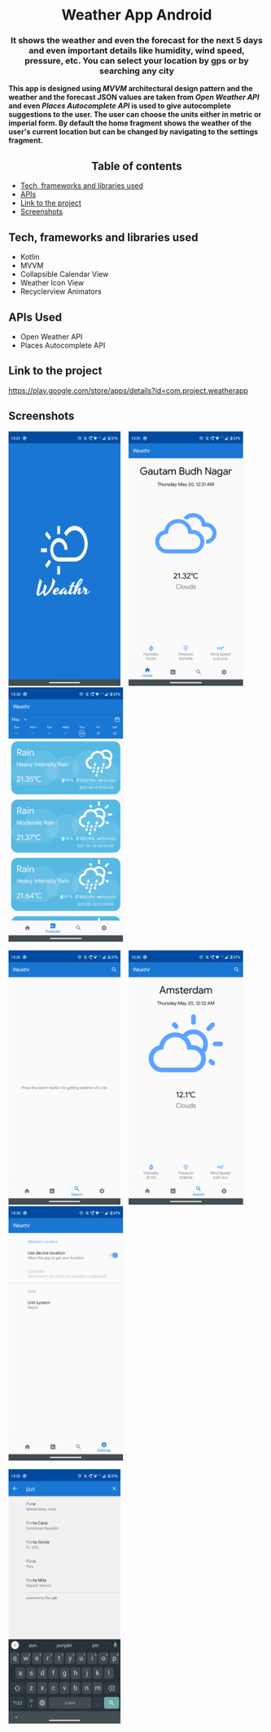 <h1 align="center">Weather App Android</h1>
<h3 align="center">It shows the weather and even the forecast for the next 5 days and even important details like humidity, wind speed, pressure, etc. You can select your location by gps or by searching any city</h3>

<p><b>This app is designed using <i>MVVM</i> architectural design pattern and the weather and the forecast JSON values are taken from <i>Open Weather API</i> and even <i>Places Autocomplete API</i> is used to give autocomplete suggestions to the user. The user can choose the  units either in metric or imperial form. By default the home fragment shows the weather of the user's current location but can be changed by navigating to the settings fragment.
 <br/></b></p>

<h2 align="center">Table of contents </h2>

* <a href="#tech-frameworks-and-libraries-used">Tech, frameworks and libraries used </a>
*  <a href="#apis-used ">APIs</a>
* <a href="#link-to-the-project ">Link to the project  </a>
* <a href="#screenshots">Screenshots </a>


 ## Tech, frameworks and libraries used
* Kotlin
* MVVM
* Collapsible Calendar View
* Weather Icon View
* Recyclerview Animators

## APIs Used
* Open Weather API
* Places Autocomplete API

## Link to the project 
  https://play.google.com/store/apps/details?id=com.project.weatherapp

## Screenshots
<p float="left">
<img src="Images/1.png" width="220" height="500"/>
&nbsp;&nbsp;
<img src="Images/2.png" width="225" height="500"/>
&nbsp;&nbsp;
<img src="Images/3.png" width="225" height="500"/>
 <br/>
 </p>
 <p float="left">
<img src="Images/4.png" width="220" height="500"/>
&nbsp;&nbsp;
<img src="Images/5.png" width="225" height="500"/>
&nbsp;&nbsp;
<img src="Images/6.png" width="225" height="500"/>
 <br/>
 </p>
<p float="left">
<img src="Images/7.png" width="220" height="500"/>

 <br/>
 </p>





